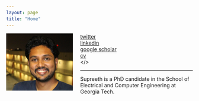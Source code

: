 ```yaml
---
layout: page 
title: "Home"
---
```


<div style="float:left;margin:0 20px 1000px 0">
   <img align="left" src="assets/supreeth_pic2_crop.jpeg" width="180">
</div>

<i class='fa fa-twitter fa-fw'></i>  [twitter](https://twitter.com/sprajw) <br>
<i class='fa fa-linkedin fa-fw'></i> [linkedin](https://www.linkedin.com/in/supreeth-prajwal/) <br>
<i class='fa fa-graduation-cap fa-fw'></i>  [google scholar](https://scholar.google.com/citations?user=BPT-V4AAAAAJ&hl=en) <br>
<i class='fa fa-file-text fa-fw'></i>  [cv](https://supreethprajwal.github.io/cv) <br>
<i class='fa fa-envelope fa-fw'></i> <a id="email"></> <br> 

<script>
<!--
var email_address = "supreeth" + "@" + "gatech";
email_address += ".edu";
$("#email").attr("href", "mailto:" + email_address).html("email");
//-->
</script>

---
Supreeth is a PhD candidate in the School of Electrical and Computer Engineering at Georgia Tech.

